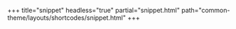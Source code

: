 +++
title="snippet"
headless="true"
partial="snippet.html"
path="common-theme/layouts/shortcodes/snippet.html"
+++



